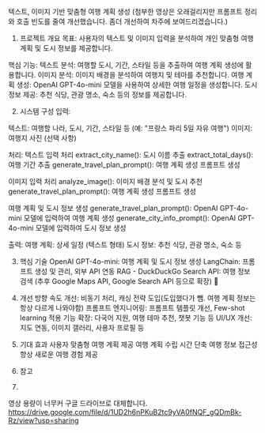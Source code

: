 텍스트, 이미지 기반 맞춤형 여행 계획 생성
(첨부한 영상은 오래걸리지만 프롬프트 정리와 호출 빈도를 줄여 개선했습니다. 좀더 개선하여 차주에 보여드리겠습니다.)

1. 프로젝트 개요
목표: 사용자의 텍스트 및 이미지 입력을 분석하여 개인 맞춤형 여행 계획 및 도시 정보를 제공합니다.

핵심 기능:
텍스트 분석: 여행할 도시, 기간, 스타일 등을 추출하여 여행 계획 생성에 활용합니다.
이미지 분석: 이미지 배경을 분석하여 여행지 및 테마를 추천합니다.
여행 계획 생성: OpenAI GPT-4o-mini 모델을 사용하여 상세한 여행 일정을 생성합니다.
도시 정보 제공: 추천 식당, 관광 명소, 숙소 등의 정보를 제공합니다.

2. 시스템 구성
입력:

텍스트: 여행할 나라, 도시, 기간, 스타일 등 (예: "프랑스 파리 5일 자유 여행")
이미지: 여행지 사진 (선택 사항)

처리:
텍스트 입력 처리
extract_city_name(): 도시 이름 추출
extract_total_days(): 여행 기간 추출
generate_travel_plan_prompt(): 여행 계획 생성 프롬프트 생성

이미지 입력 처리
analyze_image(): 이미지 배경 분석 및 도시 추천
generate_travel_plan_prompt(): 여행 계획 생성 프롬프트 생성

여행 계획 및 도시 정보 생성
generate_travel_plan_prompt(): OpenAI GPT-4o-mini 모델에 입력하여 여행 계획 생성
generate_city_info_prompt(): OpenAI GPT-4o-mini 모델에 입력하여 도시 정보 생성

출력:
여행 계획: 상세 일정 (텍스트 형태)
도시 정보: 추천 식당, 관광 명소, 숙소 등

3. 핵심 기술
OpenAI GPT-4o-mini: 여행 계획 및 도시 정보 생성
LangChain: 프롬프트 생성 및 관리, 외부 API 연동
RAG - DuckDuckGo Search API: 여행 정보 검색 (추후 Google Maps API, Google Search API 등으로 확장)

5. 개선 방향
속도 개선: 비동기 처리, 캐싱 전략 도입(도입했다가 뺌. 여행 계획 정보는 항상 다르게 나와야함)
프롬프트 엔지니어링: 프롬프트 템플릿 개선, Few-shot learning 적용
기능 확장: 다국어 지원, 여행 테마 추천, 챗봇 기능 등
UI/UX 개선: 지도 연동, 이미지 갤러리, 사용자 프로필 등

7. 기대 효과
사용자 맞춤형 여행 계획 제공
여행 계획 수립 시간 단축
여행 정보 접근성 향상
새로운 여행 경험 제공

9. 참고
10. 
영상 용량이 너무커 구글 드라이브로 대체합니다.
https://drive.google.com/file/d/1UD2h6nPKuB2tc9yVA0fNQF_gQDmBk-Rz/view?usp=sharing
